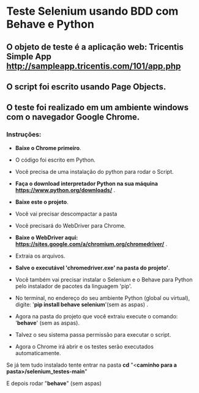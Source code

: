 # Teste Selenium usando BDD com Behave e Python

## O objeto de teste é a aplicação web: Tricentis Simple App http://sampleapp.tricentis.com/101/app.php

## O script foi escrito usando Page Objects.

## O teste foi realizado em um ambiente windows com o navegador Google Chrome. 


### Instruções:

* **Baixe o Chrome primeiro**.

* O código foi escrito em Python.

* Você precisa de uma instalação do python para rodar o Script. 

* **Faça o download interpretador Python na sua máquina https://www.python.org/downloads/** .

* **Baixe este o projeto**.

* Você vai precisar descompactar a pasta

* Você precisará do WebDriver para Chrome. 

* **Baixe o WebDriver aqui: https://sites.google.com/a/chromium.org/chromedriver/** .

* Extraia os arquivos.

* **Salve o executável 'chromedriver.exe' na pasta do projeto'**.

* Você também vai precisar instalar o Selenium e o Behave para Python pelo instalador de pacotes da linguagem 'pip'.

* No terminal, no endereço do seu ambiente Python (global ou virtual), digite: '__pip install behave selenium__'(sem as aspas) .

* Agora na pasta do projeto que você extraiu execute o comando: '__behave__' (sem as aspas).

* Talvez o seu sistema passa permissão para executar o script.

* Agora o Chrome irá abrir e os testes serão executados automaticamente. 


Se já tem tudo instalado tente entrar na pasta **cd** "<**caminho para a pasta>/selenium_testes-main**"

E depois rodar "**behave**" (sem aspas)

